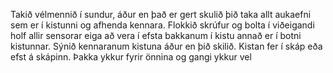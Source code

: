 Takið vélmennið í sundur, áður en það er gert skulið þið taka allt aukaefni sem er í kistunni og afhenda kennara. Flokkið skrúfur og bolta í viðeigandi holf
allir sensorar eiga að vera í efsta bakkanum í kistu annað er í botni kistunnar. Sýnið kennaranum kistuna áður en þið skilið. Kistan fer í skáp eða efst á skápinn.
Þakka ykkur fyrir önnina og gangi ykkur vel
